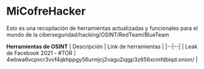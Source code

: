 # MiCofreHacker
Esto es una recopilación de herramientas actualizadas y funcionales para el mundo de la ciberseguridad/hacking/OSINT/RedTeam/BlueTeam

**Herramientas de OSINT**
| Descripción | Link de herramientas |
|--|--|
| Leak de Facebook 2021 - #TOR | 4wbwa6vcpvcr3vvf4qkhppgy56urmjcj2vagu2iqgp3z656xcmfdbiqd.onion/ |
